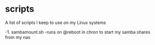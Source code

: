  # scripts

 A list of scripts I keep to use on my Linux systems

 -1. sambamount.sh -runs on @reboot in chron to start my samba shares from my nas

